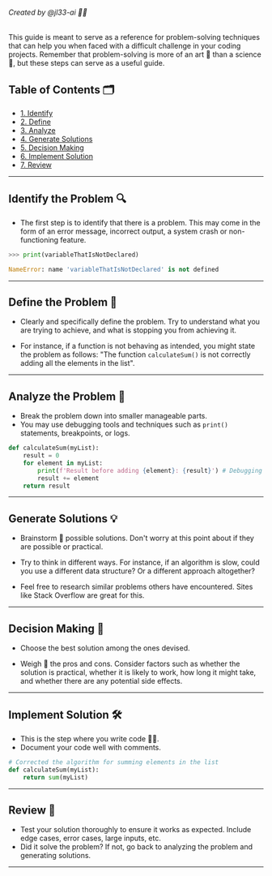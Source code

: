 
###### Created by @jl33-ai 👦🏻

This guide is meant to serve as a reference for problem-solving techniques that can help you when faced with a difficult challenge in your coding projects. Remember that problem-solving is more of an art 🎨 than a science 🧪, but these steps can serve as a useful guide.

## Table of Contents 🗂️

- [1. Identify](#Identify-the-Problem-🔍)
- [2. Define](#Define-the-Problem-📝)
- [3. Analyze](#Analyze-the-Problem-🧐)
- [4. Generate Solutions](#Generate-Solutions-💡)
- [5. Decision Making](#Decision-Making-🎯)
- [6. Implement Solution](#Implement-Solution-🛠️)
- [7. Review](#Review-🔄)

---
## Identify the Problem 🔍

- The first step is to identify that there is a problem. This may come in the form of an error message, incorrect output, a system crash or non-functioning feature.

```python
>>> print(variableThatIsNotDeclared)

NameError: name 'variableThatIsNotDeclared' is not defined
```
---

## Define the Problem 📝

- Clearly and specifically define the problem. Try to understand what you are trying to achieve, and what is stopping you from achieving it. 

- For instance, if a function is not behaving as intended, you might state the problem as follows: "The function `calculateSum()` is not correctly adding all the elements in the list".

---

## Analyze the Problem 🧐

- Break the problem down into smaller manageable parts.
- You may use debugging tools and techniques such as `print()` statements, breakpoints, or logs.

```python
def calculateSum(myList):
    result = 0
    for element in myList:
        print(f'Result before adding {element}: {result}') # Debugging statement
        result += element
    return result
```

---

## Generate Solutions 💡

- Brainstorm 🧠 possible solutions. Don't worry at this point about if they are possible or practical.

- Try to think in different ways. For instance, if an algorithm is slow, could you use a different data structure? Or a different approach altogether?

- Feel free to research similar problems others have encountered. Sites like Stack Overflow are great for this.

---

## Decision Making 🎯

- Choose the best solution among the ones devised.

- Weigh 👀 the pros and cons. Consider factors such as whether the solution is practical, whether it is likely to work, how long it might take, and whether there are any potential side effects.

---

## Implement Solution 🛠️

- This is the step where you write code 👨‍💻. 
- Document your code well with comments.

```python
# Corrected the algorithm for summing elements in the list
def calculateSum(myList):
    return sum(myList)
```

---

## Review 🔄

- Test your solution thoroughly to ensure it works as expected. Include edge cases, error cases, large inputs, etc.
- Did it solve the problem? If not, go back to analyzing the problem and generating solutions.

---
